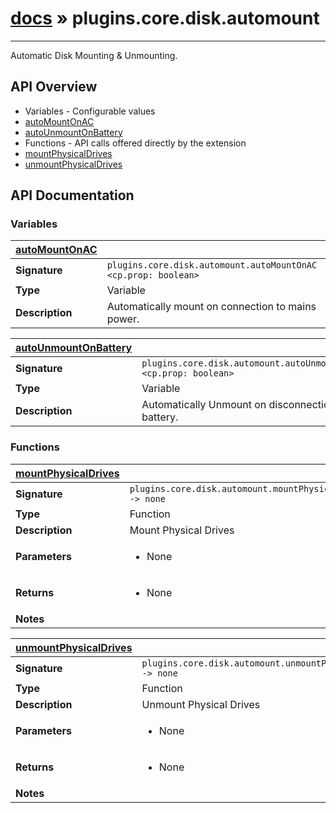 # [docs](index.md) » plugins.core.disk.automount
---

Automatic Disk Mounting & Unmounting.

## API Overview
* Variables - Configurable values
 * [autoMountOnAC](#autoMountOnAC)
 * [autoUnmountOnBattery](#autoUnmountOnBattery)
* Functions - API calls offered directly by the extension
 * [mountPhysicalDrives](#mountPhysicalDrives)
 * [unmountPhysicalDrives](#unmountPhysicalDrives)

## API Documentation

### Variables

| [autoMountOnAC](#autoMountOnAC)         |                                                                                     |
| --------------------------------------------|-------------------------------------------------------------------------------------|
| **Signature**                               | `plugins.core.disk.automount.autoMountOnAC <cp.prop: boolean>`                                                                    |
| **Type**                                    | Variable                                                                     |
| **Description**                             | Automatically mount on connection to mains power.                                                                     |

| [autoUnmountOnBattery](#autoUnmountOnBattery)         |                                                                                     |
| --------------------------------------------|-------------------------------------------------------------------------------------|
| **Signature**                               | `plugins.core.disk.automount.autoUnmountOnBattery <cp.prop: boolean>`                                                                    |
| **Type**                                    | Variable                                                                     |
| **Description**                             | Automatically Unmount on disconnection from battery.                                                                     |

### Functions

| [mountPhysicalDrives](#mountPhysicalDrives)         |                                                                                     |
| --------------------------------------------|-------------------------------------------------------------------------------------|
| **Signature**                               | `plugins.core.disk.automount.mountPhysicalDrives() -> none`                                                                    |
| **Type**                                    | Function                                                                     |
| **Description**                             | Mount Physical Drives                                                                     |
| **Parameters**                              | <ul><li>None</li></ul> |
| **Returns**                                 | <ul><li>None</li></ul>          |
| **Notes**                                   | <ul></ul>                |

| [unmountPhysicalDrives](#unmountPhysicalDrives)         |                                                                                     |
| --------------------------------------------|-------------------------------------------------------------------------------------|
| **Signature**                               | `plugins.core.disk.automount.unmountPhysicalDrives() -> none`                                                                    |
| **Type**                                    | Function                                                                     |
| **Description**                             | Unmount Physical Drives                                                                     |
| **Parameters**                              | <ul><li>None</li></ul> |
| **Returns**                                 | <ul><li>None</li></ul>          |
| **Notes**                                   | <ul></ul>                |

